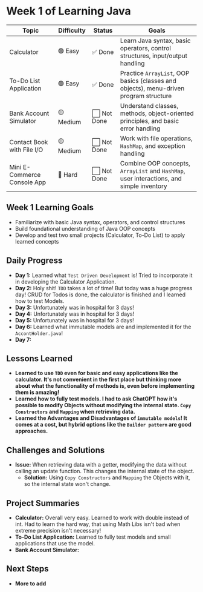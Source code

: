 # Week 1 of Learning Java

| Topic                       | Difficulty | Status     | Goals                                                                                    |
|-----------------------------|------------|------------|------------------------------------------------------------------------------------------|
| Calculator                  | 🟢 Easy    | ✅ Done     | Learn Java syntax, basic operators, control structures, input/output handling            |
| To-Do List Application      | 🟢 Easy    | ✅ Done     | Practice `ArrayList`, OOP basics (classes and objects), menu-driven program structure    |
| Bank Account Simulator      | 🟡 Medium  | ⬜ Not Done | Understand classes, methods, object-oriented principles, and basic error handling        |
| Contact Book with File I/O  | 🟡 Medium  | ⬜ Not Done | Work with file operations, `HashMap`, and exception handling                             |
| Mini E-Commerce Console App | 🔴 Hard    | ⬜ Not Done | Combine OOP concepts, `ArrayList` and `HashMap`, user interactions, and simple inventory |

## Week 1 Learning Goals
- Familiarize with basic Java syntax, operators, and control structures
- Build foundational understanding of Java OOP concepts
- Develop and test two small projects (Calculator, To-Do List) to apply learned concepts

## Daily Progress
- **Day 1:** Learned what `Test Driven Development` is! Tried to incorporate it in developing the Calculator Application.
- **Day 2:** Holy shit! `TDD` takes a lot of time! But today was a huge progress day! CRUD for Todos is done, the calculator is finished and I learned how to test Models.
- **Day 3:** Unfortunately was in hospital for 3 days!
- **Day 4:** Unfortunately was in hospital for 3 days!
- **Day 5:** Unfortunately was in hospital for 3 days!
- **Day 6:** Learned what immutable models are and implemented it for the `AccontHolder.java`!
- **Day 7:**

## Lessons Learned
- **Learned to use `TDD` even for basic and easy applications like the calculator. It's not convenient in the first place but
thinking more about what the functionality of methods is, even before implementing them is amazing!**
- **Learned how to fully test models. I had to ask ChatGPT how it's possible to modify Objects without modifying the internal state. `Copy Constructors` and `Mapping` when retrieving data.**
- **Learned the Advantages and Disadvantages of `immutable models`! It comes at a cost, but hybrid options like the `Builder pattern` are good approaches.**

## Challenges and Solutions
- **Issue:** When retrieving data with a getter, modifying the data without calling an update function. This changes the internal state of the object.
    - **Solution:** Using `Copy Constructors` and `Mapping` the Objects with it, so the internal state won't change.

## Project Summaries
- **Calculator:** Overall very easy. Learned to work with double instead of int. Had to learn the hard way, that using Math Libs isn't bad when extreme precision isn't necessary!
- **To-Do List Application:** Learned to fully test models and small applications that use the model.
- **Bank Account Simulator:** 

## Next Steps
- **More to add**
